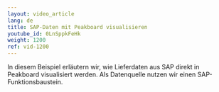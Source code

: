 ```yaml
---
layout: video_article
lang: de
title: SAP-Daten mit Peakboard visualisieren
youtube_id: 0LnSppkFeHk
weight: 1200
ref: vid-1200
---
```


In diesem Beispiel erläutern wir, wie Lieferdaten aus SAP direkt in Peakboard visualisiert werden. Als Datenquelle nutzen wir einen SAP-Funktionsbaustein. 
